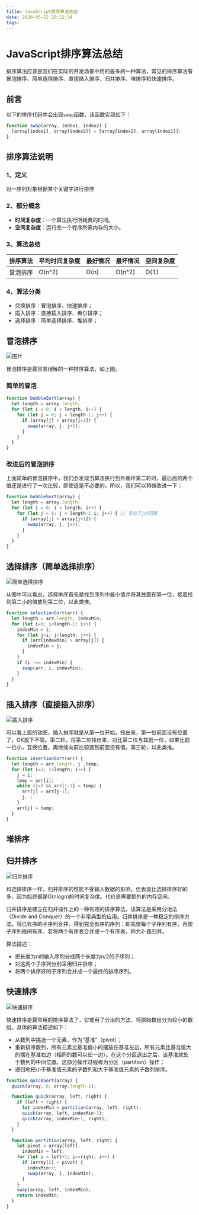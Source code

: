 ```yaml
---
title: JavaScript排序算法总结
date: 2020-05-22 20:22:34
tags:
---
```



# JavaScript排序算法总结

排序算法应该是我们在实际的开发场景中用的最多的一种算法，常见的排序算法有冒泡排序、简单选择排序、直接插入排序、归并排序、堆排序和快速排序。

## 前言

以下的排序代码中会出现`swap`函数，该函数实现如下：

```js
function swap(array, index1, index2) {
  [array[index1], array[index2]] = [array[index2], array[index1]];
}
```

## 排序算法说明

### 1、定义

对一序列对象根据某个关键字进行排序

### 2、部分概念

- **时间复杂度**：一个算法执行所耗费的时间。
- **空间复杂度**：运行完一个程序所需内存的大小。

### 3、算法总结

|排序算法|平均时间复杂度|最好情况|最坏情况|空间复杂度|
|:--|:--|:--|:--|:--|
|冒泡排序|O(n^2)|O(n)|O(n^2)|O(1)|

### 4、算法分类

- 交换排序：冒泡排序、快速排序；
- 插入排序：直接插入排序、希尔排序；
- 选择排序：简单选择排序、堆排序；

## 冒泡排序

![图片](https://blog-1257256187.cos.ap-chengdu.myqcloud.com/img/640.gif)

冒泡排序是最容易理解的一种排序算法，如上图。

### 简单的冒泡

```js
function bubbleSort(array) {
  let length = array.length;
  for (let i = 0; i < length; i++) {
    for (let j = 0; j < length-1; j++) {
      if (array[j] > array[j+1]) {
        swap(array, j, j+1);
      }
    }
  }
}
```

### 改进后的冒泡排序

上面简单的冒泡排序中，我们会发现当算法执行到外循环第二轮时，最后面的两个值还是进行了一次比较，即使这是不必要的。所以，我们可以稍微改进一下：

```js
function bubbleSort(array) {
  let length = array.length;
  for (let i = 0; i < length; i++) {
    for (let j = 0; j < length-1-i; j++) { // 变动了j的范围
      if (array[j] > array[j+1]) {
        swap(array, j, j+1);
      }
    }
  }
}
```

## 选择排序（简单选择排序）

![简单选择排序](https://blog-1257256187.cos.ap-chengdu.myqcloud.com/img/20200514105627)

从图中可以看出，选择排序首先是找到序列中最小值并将其放置在第一位，接着找到第二小的值放到第二位，以此类推。

```js
function selectionSort(arr) {
  let length = arr.length, indexMin;
  for (let i=0; i<length-1; i++) {
    indexMin = i;
    for (let j=i; j<length; j++) {
      if (arr[indexMin] > array[j]) {
        indexMin = j;
      }
    }
    if (i !== indexMin) {
      swap(arr, i, indexMin);
    }
  }
}
```

## 插入排序（直接插入排序）

![插入排序](https://blog-1257256187.cos.ap-chengdu.myqcloud.com/img/20200514105642)

可以看上面的动图，插入排序就是从第一位开始，拎出来，第一位前面没有位置了，OK放下不管。第二轮，将第二位拎出来，对比第二位与其前一位，如果比前一位小，互换位置，再继续向前比较直到前面没有值。第三轮，以此类推。

```js
function insertionSort(arr) {
  let length = arr.length, j ,temp;
  for (let i=1; i<length; i++) {
    j = i;
    temp = arr[i];
    while (j>0 && arr[j-1] > temp) {
      arr[j] = arr[j-1];
      j--;
    }
    arr[j] = temp;
  }
}
```

## 堆排序

## 归并排序

![归并排序](https://blog-1257256187.cos.ap-chengdu.myqcloud.com/img/20200514105701)

和选择排序一样，归并排序的性能不受输入数据的影响，但表现比选择排序好的多，因为始终都是O(nlogn)的时间复杂度。代价是需要额外的内存空间。

归并排序是建立在归并操作上的一种有效的排序算法。该算法是采用分治法（Divide and Conquer）的一个非常典型的应用。归并排序是一种稳定的排序方法。将已有序的子序列合并，得到完全有序的序列；即先使每个子序列有序，再使子序列段间有序。若将两个有序表合并成一个有序表，称为2-路归并。

算法描述：
- 把长度为n的输入序列分成两个长度为n/2的子序列；
- 对这两个子序列分别采用归并排序；
- 将两个排序好的子序列合并成一个最终的排序序列。

## 快速排序

![快速排序](https://blog-1257256187.cos.ap-chengdu.myqcloud.com/img/20200514105716)

快速排序是最常用的排序算法了，它使用了分治的方法，将原始数组分为较小的数组。具体的算法描述如下：

- 从数列中挑选一个元素，作为“基准”（pivot）；
- 重新排序数列，所有元素比基准值小的摆放在基准左边，所有元素比基准值大的摆在基准右边（相同的数可以任一边）。在这个分区退出之后，该基准就处于数列的中间位置。这部分操作过程称为分区（partition）操作；
- 递归地把小于基准值元素的子数列和大于基准值元素的子数列排序。

```js
function quickSort(array) {
  quick(array, 0, array.length-1);

  function quick(array, left, right) {
    if (left < right) {
      let indexMin = partition(array, left, right);
      quick(array, left, indexMin-1);
      quick(array, indexMin+1, right);
    }
  }

  function partition(array, left, right) {
    let pivot = array[left],
      indexMin = left;
    for (let i = left+1; i<=right; i++) {
      if (array[i] < pivot) {
        indexMin++;
        swap(array, i, indexMin);
      }
    }
    swap(array, left, indexMin);
    return indexMin;
  }
}
```


